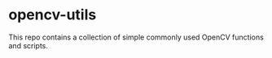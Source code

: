 # opencv-utils
This repo contains a collection of simple commonly used OpenCV functions and scripts. 
